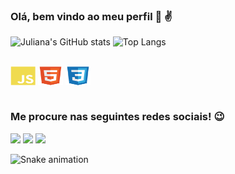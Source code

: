 ### Olá, bem vindo ao meu perfil 🐰 ✌️

 ![Juliana's GitHub stats](https://github-readme-stats.vercel.app/api?username=Julianagft&show_icons=true&theme=neon)
 ![Top Langs](https://github-readme-stats.vercel.app/api/top-langs/?username=Julianagf&show_icons=true&theme=neon)

    
<div style="display: inline_block"><br>
  <img align="center" alt="Js" height="30" width="40" src="https://raw.githubusercontent.com/devicons/devicon/master/icons/javascript/javascript-plain.svg">
  <img align="center" alt="HTML" height="30" width="40" src="https://raw.githubusercontent.com/devicons/devicon/master/icons/html5/html5-original.svg">
  <img align="center" alt="CSS" height="30" width="40" src="https://raw.githubusercontent.com/devicons/devicon/master/icons/css3/css3-original.svg">
</div>
 
 <br>
 
  ### Me procure nas seguintes redes sociais! 😉
 
<div> 
  <a href="https://instagram.com/jucampos_r
" target="_blank"><img src="https://img.shields.io/badge/-Instagram-%23E4405F?style=for-the-badge&logo=instagram&logoColor=white" target="_blank"></a>
  <a href = "mailto:juliana.camposrodrigues7@gmail.com"><img src="https://img.shields.io/badge/-Gmail-%23333?style=for-the-badge&logo=gmail&logoColor=white" target="_blank"></a>
  <a href="https://www.linkedin.com/in/juliana-campos-rodrigues/" target="_blank"><img src="https://img.shields.io/badge/-LinkedIn-%230077B5?style=for-the-badge&logo=linkedin&logoColor=white" target="_blank"></a> 
 
  ![Snake animation](https://github.com/Julianagft/Julianagft/blob/output/github-contribution-grid-snake.svg)
</div>

